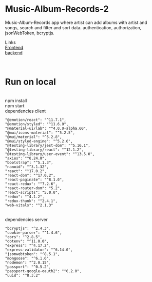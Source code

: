 # Music-Album-Records-2
 Music-Album-Records app where artist can add albums with artist and songs, search and filter and sort data. authentication, authorization, jsonWebToken, bcryptjs. 

Links
</br>
<a href="https://music-album-records-rohanpatel.vercel.app/" target=_blank >Frontend</a>
</br>
<a href="https://shielded-sands-21994.herokuapp.com/" target=_blank >backend</a>



</br>
<h1>Run on local</h1>
</br>
npm install
</br>
npm start
</br>
dependencies client




    "@emotion/react": "^11.7.1",
    "@emotion/styled": "^11.6.0",
    "@material-ui/lab": "^4.0.0-alpha.60",
    "@mui/icons-material": "^5.2.5",
    "@mui/material": "^5.2.8",
    "@mui/styled-engine": "^5.2.6",
    "@testing-library/jest-dom": "^5.16.1",
    "@testing-library/react": "^12.1.2",
    "@testing-library/user-event": "^13.5.0",
    "axios": "^0.24.0",
    "bootstrap": "^5.1.3",
    "nanoid": "^3.1.32",
    "react": "^17.0.2",
    "react-dom": "^17.0.2",
    "react-paginate": "^8.1.0",
    "react-redux": "^7.2.6",
    "react-router-dom": "5.2",
    "react-scripts": "5.0.0",
    "redux": "^4.1.2",
    "redux-thunk": "^2.4.1",
    "web-vitals": "^2.1.3"
    
   
   </br>
dependencies server
    
    
    "bcryptjs": "^2.4.3",
    "cookie-parser": "^1.4.6",
    "cors": "^2.8.5",
    "dotenv": "^11.0.0",
    "express": "^4.17.2",
    "express-validator": "^6.14.0",
    "jsonwebtoken": "^8.5.1",
    "mongoose": "^6.1.6",
    "nodemon": "^2.0.15",
    "passport": "^0.5.2",
    "passport-google-oauth2": "^0.2.0",
    "uuid": "^8.3.2"
